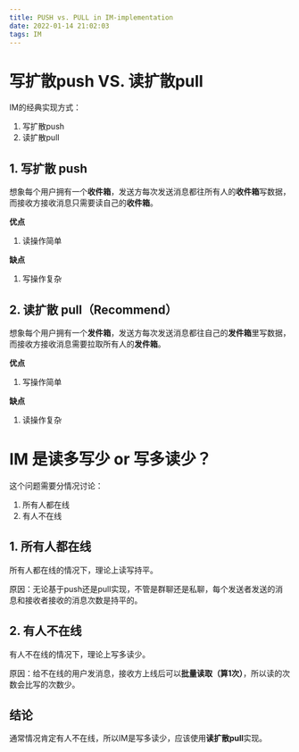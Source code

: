 ```yaml
---
title: PUSH vs. PULL in IM-implementation
date: 2022-01-14 21:02:03
tags: IM
---
```


# 写扩散push VS. 读扩散pull

IM的经典实现方式：

1. 写扩散push
2. 读扩散pull

## 1. 写扩散 push

想象每个用户拥有一个**收件箱**，发送方每次发送消息都往所有人的**收件箱**写数据，而接收方接收消息只需要读自己的**收件箱**。

**优点**

1. 读操作简单

**缺点**

1. 写操作复杂

## 2. 读扩散 pull（Recommend）

想象每个用户拥有一个**发件箱**，发送方每次发送消息都往自己的**发件箱**里写数据，而接收方接收消息需要拉取所有人的**发件箱**。

**优点**

1. 写操作简单

**缺点**

1. 读操作复杂

# IM 是读多写少 or 写多读少？

这个问题需要分情况讨论：

1. 所有人都在线
2. 有人不在线

## 1. 所有人都在线

所有人都在线的情况下，理论上读写持平。

原因：无论基于push还是pull实现，不管是群聊还是私聊，每个发送者发送的消息和接收者接收的消息次数是持平的。

## 2. 有人不在线

有人不在线的情况下，理论上写多读少。

原因：给不在线的用户发消息，接收方上线后可以**批量读取（算1次）**，所以读的次数会比写的次数少。

## 结论

通常情况肯定有人不在线，所以IM是写多读少，应该使用**读扩散pull**实现。

